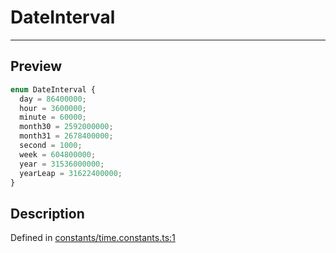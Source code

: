 

# DateInterval

<div class="api-docs__separator" data-reactroot="">

---

</div><div class="api-docs__section">

## Preview

</div><div class="api-docs__preview enum">

```ts
enum DateInterval {
  day = 86400000; 
  hour = 3600000; 
  minute = 60000; 
  month30 = 2592000000; 
  month31 = 2678400000; 
  second = 1000; 
  week = 604800000; 
  year = 31536000000; 
  yearLeap = 31622400000; 
}
```

</div><div class="api-docs__section">

## Description

</div><div class="api-docs__description"><span class="api-docs__do-not-parse">



</span></div><p class="api-docs__definition">

Defined in [constants/time.constants.ts:1](https://github.com/BetterTyped/hyper-fetch/blob/d6c03b85/packages/core/src/constants/time.constants.ts#L1)

</p>